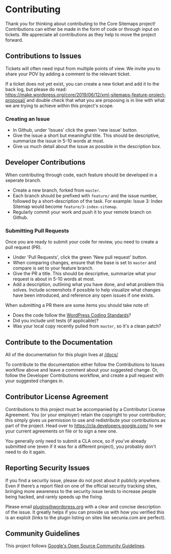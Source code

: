 # Contributing

Thank you for thinking about contributing to the Core Sitemaps project! Contributions can either be made in the form of code or through input on tickets.
We appreciate all contributions as they help to move the project forward.

## Contributions to Issues

Tickets will often need input from multiple points of view. We invite you to share your POV by adding a comment to the relevant ticket.

If a ticket does not yet exist, you can create a new ticket and add it to the back log, but please do read: https://make.wordpress.org/core/2019/06/12/xml-sitemaps-feature-project-proposal/ and double check that what you are proposing is in line with what we are trying to achieve within this project's scope.

### Creating an Issue

- In Github, under 'Issues' click the green 'new issue' button.
- Give the issue a short but meaningful title. This should be descriptive, summarize the issue in 5-10 words at most.
- Give us much detail about the issue as possible in the description box.

## Developer Contributions

When contributing through code, each feature should be developed in a seperate branch.

- Create a new branch, forked from `master`.
- Each branch should be prefixed with `feature/` and the issue number, followed by a short-description of the task. For example: Issue 3: Index Sitemap would become `feature/3-index-sitemap`.
- Regularly commit your work and push it to your remote branch on Github.

### Submitting Pull Requests ###

Once you are ready to submit your code for review, you need to create a pull request (PR).

- Under 'Pull Requests', click the green 'New pull request' button.
- When comparing changes, ensure that the base is set to `master` and compare is set to your feature branch.
- Give the PR a title. This should be descriptive, summarize what your request is about in 5-10 words at most.
- Add a description, outlining what you have done, and what problem this solves. Include screenshots if possible to help visualize what changes have been introduced, and reference any open
issues if one exists.

When submitting a PR there are some items you should take note of:
- Does the code follow the [WordPress Coding Standards](https://make.wordpress.org/core/handbook/best-practices/coding-standards/)?
- Did you include unit tests (if applicable)?
- Was your local copy recently pulled from `master`, so it's a clean patch?

## Contribute to the Documentation

All of the documentation for this plugin lives at [/docs/](/docs/README.md)

To contribute to the documentation either follow the Contributions to Issues workflow above and leave a comment about your suggested change. Or, follow the Developer Contributions workflow, and create a pull request with your suggested changes in.

## Contributor License Agreement

Contributions to this project must be accompanied by a Contributor License
Agreement. You (or your employer) retain the copyright to your contribution;
this simply gives us permission to use and redistribute your contributions as
part of the project. Head over to <https://cla.developers.google.com/> to see
your current agreements on file or to sign a new one.

You generally only need to submit a CLA once, so if you've already submitted one
(even if it was for a different project), you probably don't need to do it
again.

## Reporting Security Issues

If you find a security issue, please do not post about it publicly anywhere. Even if there’s a report filed on one of the official security tracking sites, bringing more awareness to the security issue tends to increase people being hacked, and rarely speeds up the fixing.

Please email plugins@wordpress.org with a clear and concise description of the issue. It greatly helps if you can provide us with how you verified this is an exploit (links to the plugin listing on sites like secunia.com are perfect).

## Community Guidelines

This project follows
[Google's Open Source Community Guidelines](https://opensource.google.com/conduct/).
